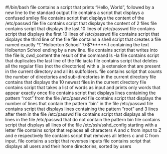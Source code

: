 #!/bin/bash
file contains a script that prints “Hello, World”, followed by a new line to the standard output
file contains a script that displays a confused smiley
file contains script that displays  the content of the /etc/passwd file
file contains script that displays the content of 2 files
file contains script that displays the last 10 lines of /etc/passwd
file contains script that displays the first 10 lines of /etc/passwd
file contains script that displays the third line of the file 
file contains a shell script that creates a file named exactly \*\\'"Holberton School"\'\\*$\?\*\*\*\*\*:) containing the text Holberton School ending by a new line.
file contains script that writes into the file ls_cwd_content the result of the command ls -la
file contains script that duplicates the last line of the file iacta
file contains script that deletes all the regular files (not the directories) with a .js extension that are present in the current directory and all its subfolders.
file contains script that counts the number of directories and sub-directories in the current directory
file contains that displays the 10 newest files in the current directory
file contains script that takes a list of words as input and prints only words that appear exactly once
file contains script that displays lines containing the pattern “root” from the file /etc/passwd
file contains script that displays the number of lines that contain the pattern “bin” in the file /etc/passwd
file contains script that displays  lines containing the pattern “root” and 3 lines after them in the file /etc/passwd
file contains script that displays all the lines in the file /etc/passwd that do not contain the pattern bin
file contains script that displays all lines of the file /etc/ssh/sshd_config starting with a letter
file contains script that replaces all characters A and c from input to Z and e respectively
file contains script that removes all letters c and C from input.
file contains a script that reverses inputs
file contains script that displays all users and their home directories, sorted by users

